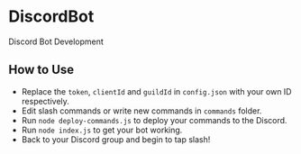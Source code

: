 # DiscordBot
Discord Bot Development

## How to Use
- Replace the `token`, `clientId` and `guildId` in `config.json` with your own ID respectively.
- Edit slash commands or write new commands in `commands` folder. 
- Run `node deploy-commands.js` to deploy your commands to the Discord.
- Run `node index.js` to get your bot working.
- Back to your Discord group and begin to tap slash!